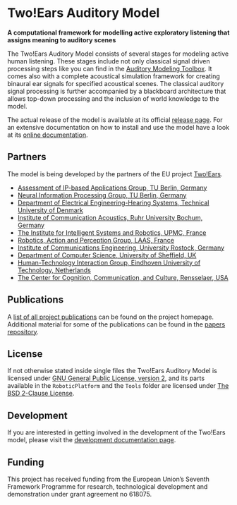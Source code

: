 Two!Ears Auditory Model
=======================

**A computational framework for modelling active exploratory listening that assigns meaning to auditory scenes**

The Two!Ears Auditory Model consists of several stages for modeling active human
listening. These stages include not only classical signal driven processing
steps like you can find in the [Auditory Modeling
Toolbox](http://amtoolbox.sourceforge.net/). It comes also with a complete
acoustical simulation framework for creating binaural ear signals for specified
acoustical scenes. The classical auditory signal processing is further
accompanied by a blackboard architecture that allows top-down processing and
the inclusion of world knowledge to the model.

The actual release of the model is available at its official [release
page](http://twoears.aipa.tu-berlin.de/download).  For an extensive
documentation on how to install and use the model have a look at its [online
documentation](http://docs.twoears.eu).

## Partners

The model is being developed by the partners of the EU project [Two!Ears](http://www.twoears.eu/).

* [Assessment of IP-based Applications Group, TU Berlin, Germany](http://www.aipa.tu-berlin.de/menue/assessment_of_ip-based_applications/parameter/en/)  
* [Neural Information Processing Group, TU Berlin, Germany](http://www.ni.tu-berlin.de/)  
* [Department of Electrical Engineering-Hearing Systems, Technical University of Denmark](http://www.hea.elektro.dtu.dk/)  
* [Institute of Communication Acoustics, Ruhr University Bochum, Germany](http://www.ruhr-uni-bochum.de/ika/)  
* [The Institute for Intelligent Systems and Robotics, UPMC, France](http://www.isir.upmc.fr/)  
* [Robotics, Action and Perception Group, LAAS, France](https://www.laas.fr/public/en/rap)  
* [Institute of Communications Engineering, University Rostock, Germany](http://www.int.uni-rostock.de/)  
* [Department of Computer Science, University of Sheffield, UK](http://www.shef.ac.uk/dcs)  
* [Human-Technology Interaction Group, Eindhoven University of Technology, Netherlands](http://hti.ieis.tue.nl/)  
* [The Center for Cognition, Communication, and Culture, Rensselaer, USA](http://ccc-rpi.org/)  

## Publications

A [list of all project publications](http://twoears.aipa.tu-berlin.de/publications/) can be found on the project homepage. Additional material for some of the publications can be found in the [papers
repository](https://github.com/TWOEARS/papers).

## License

If not otherwise stated inside single files the Two!Ears Auditory Model is
licensed under [GNU General Public License, version
2](http://www.gnu.org/licenses/gpl-2.0.html), and its parts available in the
`RoboticPlatform` and the `Tools` folder are licensed under [The BSD 2-Clause
License](http://opensource.org/licenses/BSD-2-Clause).

## Development

If you are interested in getting involved in the development of the Two!Ears
model, please visit the [development documentation
page](http://twoears.aipa.tu-berlin.de/doc/latest/dev/).

## Funding

This project has received funding from the European Union’s Seventh Framework
Programme for research, technological development and demonstration under grant
agreement no 618075.
